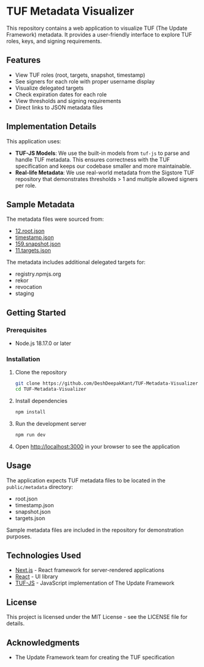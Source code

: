 # TUF Metadata Visualizer

This repository contains a web application to visualize TUF (The Update Framework) metadata. It provides a user-friendly interface to explore TUF roles, keys, and signing requirements.

## Features

- View TUF roles (root, targets, snapshot, timestamp)
- See signers for each role with proper username display
- Visualize delegated targets
- Check expiration dates for each role
- View thresholds and signing requirements
- Direct links to JSON metadata files

## Implementation Details

This application uses:

- **TUF-JS Models**: We use the built-in models from `tuf-js` to parse and handle TUF metadata. This ensures correctness with the TUF specification and keeps our codebase smaller and more maintainable.
- **Real-life Metadata**: We use real-world metadata from the Sigstore TUF repository that demonstrates thresholds > 1 and multiple allowed signers per role.

## Sample Metadata

The metadata files were sourced from:

- [12.root.json](https://tuf-repo-cdn.sigstore.dev/12.root.json)
- [timestamp.json](https://tuf-repo-cdn.sigstore.dev/timestamp.json)
- [159.snapshot.json](https://tuf-repo-cdn.sigstore.dev/159.snapshot.json)
- [11.targets.json](https://tuf-repo-cdn.sigstore.dev/11.targets.json)

The metadata includes additional delegated targets for:
- registry.npmjs.org
- rekor
- revocation
- staging

## Getting Started

### Prerequisites

- Node.js 18.17.0 or later

### Installation

1. Clone the repository
   ```bash
   git clone https://github.com/DeshDeepakKant/TUF-Metadata-Visualizer.git
   cd TUF-Metadata-Visualizer
   ```

2. Install dependencies
   ```bash
   npm install
   ```

3. Run the development server
   ```bash
   npm run dev
   ```

4. Open [http://localhost:3000](http://localhost:3000) in your browser to see the application

## Usage

The application expects TUF metadata files to be located in the `public/metadata` directory:
- root.json
- timestamp.json
- snapshot.json
- targets.json

Sample metadata files are included in the repository for demonstration purposes.

## Technologies Used

- [Next.js](https://nextjs.org/) - React framework for server-rendered applications
- [React](https://reactjs.org/) - UI library
- [TUF-JS](https://github.com/theupdateframework/tuf-js) - JavaScript implementation of The Update Framework

## License

This project is licensed under the MIT License - see the LICENSE file for details.

## Acknowledgments

- The Update Framework team for creating the TUF specification
